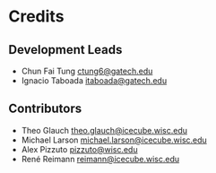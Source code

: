 Credits
=======

Development Leads
-----------------

* Chun Fai Tung <ctung6@gatech.edu>
* Ignacio Taboada <itaboada@gatech.edu>

Contributors
-----------

* Theo Glauch <theo.glauch@icecube.wisc.edu>
* Michael Larson <michael.larson@icecube.wisc.edu>
* Alex Pizzuto <pizzuto@wisc.edu>
* René Reimann <reimann@icecube.wisc.edu>

